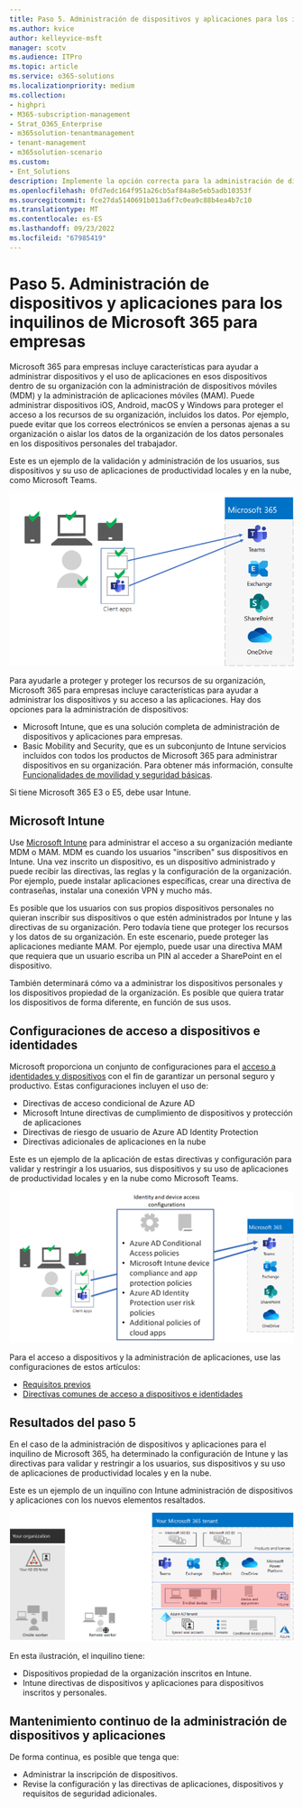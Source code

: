 ```yaml
---
title: Paso 5. Administración de dispositivos y aplicaciones para los inquilinos de Microsoft 365 para empresas
ms.author: kvice
author: kelleyvice-msft
manager: scotv
ms.audience: ITPro
ms.topic: article
ms.service: o365-solutions
ms.localizationpriority: medium
ms.collection:
- highpri
- M365-subscription-management
- Strat_O365_Enterprise
- m365solution-tenantmanagement
- tenant-management
- m365solution-scenario
ms.custom:
- Ent_Solutions
description: Implemente la opción correcta para la administración de dispositivos y aplicaciones para los inquilinos de Microsoft 365.
ms.openlocfilehash: 0fd7edc164f951a26cb5af84a8e5eb5adb10353f
ms.sourcegitcommit: fce27da5140691b013a6f7c0ea9c88b4ea4b7c10
ms.translationtype: MT
ms.contentlocale: es-ES
ms.lasthandoff: 09/23/2022
ms.locfileid: "67985419"
---
```

# <a name="step-5-device-and-app-management-for-your-microsoft-365-for-enterprise-tenants"></a>Paso 5. Administración de dispositivos y aplicaciones para los inquilinos de Microsoft 365 para empresas

Microsoft 365 para empresas incluye características para ayudar a administrar dispositivos y el uso de aplicaciones en esos dispositivos dentro de su organización con la administración de dispositivos móviles (MDM) y la administración de aplicaciones móviles (MAM). Puede administrar dispositivos iOS, Android, macOS y Windows para proteger el acceso a los recursos de su organización, incluidos los datos. Por ejemplo, puede evitar que los correos electrónicos se envíen a personas ajenas a su organización o aislar los datos de la organización de los datos personales en los dispositivos personales del trabajador.

Este es un ejemplo de la validación y administración de los usuarios, sus dispositivos y su uso de aplicaciones de productividad locales y en la nube, como Microsoft Teams.

![Validación y administración de usuarios, dispositivos y aplicaciones.](../media/tenant-management-overview/tenant-management-device-app-mgmt.png)

Para ayudarle a proteger y proteger los recursos de su organización, Microsoft 365 para empresas incluye características para ayudar a administrar los dispositivos y su acceso a las aplicaciones. Hay dos opciones para la administración de dispositivos:

- Microsoft Intune, que es una solución completa de administración de dispositivos y aplicaciones para empresas.
- Basic Mobility and Security, que es un subconjunto de Intune servicios incluidos con todos los productos de Microsoft 365 para administrar dispositivos en su organización. Para obtener más información, consulte [Funcionalidades de movilidad y seguridad básicas](../admin/basic-mobility-security/capabilities.md).

Si tiene Microsoft 365 E3 o E5, debe usar Intune.

## <a name="microsoft-intune"></a>Microsoft Intune

Use [Microsoft Intune](/mem/intune/fundamentals/planning-guide) para administrar el acceso a su organización mediante MDM o MAM. MDM es cuando los usuarios "inscriben" sus dispositivos en Intune. Una vez inscrito un dispositivo, es un dispositivo administrado y puede recibir las directivas, las reglas y la configuración de la organización. Por ejemplo, puede instalar aplicaciones específicas, crear una directiva de contraseñas, instalar una conexión VPN y mucho más.

Es posible que los usuarios con sus propios dispositivos personales no quieran inscribir sus dispositivos o que estén administrados por Intune y las directivas de su organización. Pero todavía tiene que proteger los recursos y los datos de su organización. En este escenario, puede proteger las aplicaciones mediante MAM. Por ejemplo, puede usar una directiva MAM que requiera que un usuario escriba un PIN al acceder a SharePoint en el dispositivo.

También determinará cómo va a administrar los dispositivos personales y los dispositivos propiedad de la organización. Es posible que quiera tratar los dispositivos de forma diferente, en función de sus usos.

## <a name="identity-and-device-access-configurations"></a>Configuraciones de acceso a dispositivos e identidades

Microsoft proporciona un conjunto de configuraciones para el [acceso a identidades y dispositivos](../security/office-365-security/microsoft-365-policies-configurations.md) con el fin de garantizar un personal seguro y productivo. Estas configuraciones incluyen el uso de:

- Directivas de acceso condicional de Azure AD
- Microsoft Intune directivas de cumplimiento de dispositivos y protección de aplicaciones
- Directivas de riesgo de usuario de Azure AD Identity Protection
- Directivas adicionales de aplicaciones en la nube

Este es un ejemplo de la aplicación de estas directivas y configuración para validar y restringir a los usuarios, sus dispositivos y su uso de aplicaciones de productividad locales y en la nube como Microsoft Teams.

![Configuraciones de acceso de identidad y dispositivo para requisitos y restricciones en los usuarios, sus dispositivos y su uso de aplicaciones.](../media/tenant-management-overview/tenant-management-device-app-mgmt-golden-config.png)

Para el acceso a dispositivos y la administración de aplicaciones, use las configuraciones de estos artículos:

- [Requisitos previos](../security/office-365-security/identity-access-prerequisites.md)
- [Directivas comunes de acceso a dispositivos e identidades](../security/office-365-security/identity-access-policies.md)

## <a name="results-of-step-5"></a>Resultados del paso 5

En el caso de la administración de dispositivos y aplicaciones para el inquilino de Microsoft 365, ha determinado la configuración de Intune y las directivas para validar y restringir a los usuarios, sus dispositivos y su uso de aplicaciones de productividad locales y en la nube.

Este es un ejemplo de un inquilino con Intune administración de dispositivos y aplicaciones con los nuevos elementos resaltados.

![Ejemplo de un inquilino con Intune administración de dispositivos y aplicaciones.](../media/tenant-management-overview/tenant-management-tenant-build-step5.png)

En esta ilustración, el inquilino tiene:

- Dispositivos propiedad de la organización inscritos en Intune.
- Intune directivas de dispositivos y aplicaciones para dispositivos inscritos y personales.

## <a name="ongoing-maintenance-for-device-and-app-management"></a>Mantenimiento continuo de la administración de dispositivos y aplicaciones

De forma continua, es posible que tenga que: 

- Administrar la inscripción de dispositivos.
- Revise la configuración y las directivas de aplicaciones, dispositivos y requisitos de seguridad adicionales.
